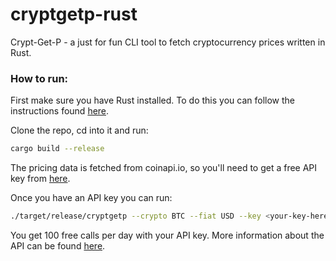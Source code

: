 # cryptgetp-rust
Crypt-Get-P - a just for fun CLI tool to fetch cryptocurrency prices written in Rust.

### How to run:

First make sure you have Rust installed. To do this you can follow the instructions found [here](https://www.rust-lang.org/tools/install).

Clone the repo, cd into it and run:

```bash
cargo build --release
```

The pricing data is fetched from coinapi.io, so you'll need to get a free API key from [here](https://www.coinapi.io/pricing?apikey).

Once you have an API key you can run:

```bash
./target/release/cryptgetp --crypto BTC --fiat USD --key <your-key-here>
```

You get 100 free calls per day with your API key. More information about the API can be found [here](https://www.coinapi.io).
